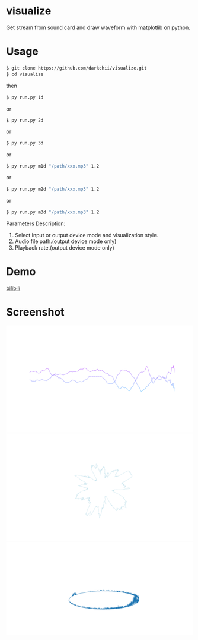 # visualize
Get stream from sound card and draw waveform with matplotlib on python.

# Usage
```bash
$ git clone https://github.com/darkchii/visualize.git
$ cd visualize
```
then
```bash
$ py run.py 1d
```
or
```bash
$ py run.py 2d
```
or
```bash
$ py run.py 3d
```
or
```bash
$ py run.py m1d "/path/xxx.mp3" 1.2
```
or
```bash
$ py run.py m2d "/path/xxx.mp3" 1.2
```
or
```bash
$ py run.py m3d "/path/xxx.mp3" 1.2
```

Parameters Description: 

  1. Select Input or output device mode and visualization style.
  2. Audio file path.(output device mode only)
  3. Playback rate.(output device mode only)

# Demo
[bilibili](https://www.bilibili.com/video/av77372866)

# Screenshot
![demo1](demo/audio_visualize_1d.png)
![demo2](demo/audio_visualize_2d.png)
![demo3](demo/audio_visualize_3d.png)
